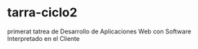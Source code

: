 # tarra-ciclo2
primerat tatrea de Desarrollo de Aplicaciones Web con Software Interpretado en el Cliente

